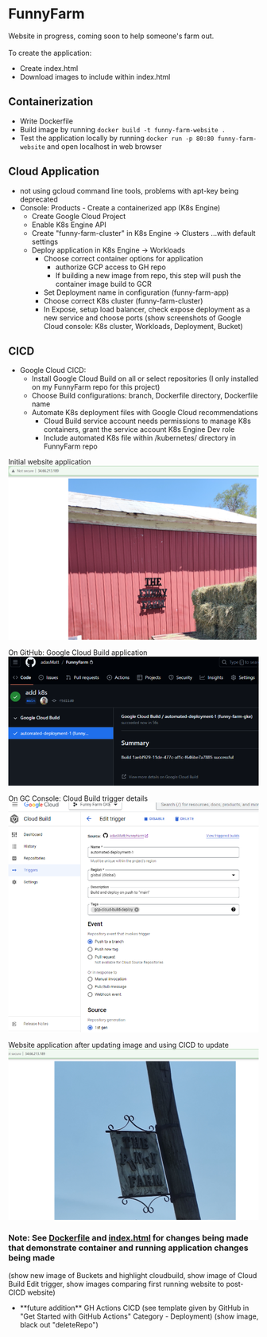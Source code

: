 # FunnyFarm
Website in progress, coming soon to help someone's farm out.
<br>
<br>
To create the application:
- Create index.html
- Download images to include within index.html

## Containerization
- Write Dockerfile
- Build image by running `docker build -t funny-farm-website .`
- Test the application locally by running `docker run -p 80:80 funny-farm-website` and open localhost in web browser

## Cloud Application
- not using gcloud command line tools, problems with apt-key being deprecated
- Console: Products - Create a containerized app (K8s Engine)
    - Create Google Cloud Project
    - Enable K8s Engine API
    - Create "funny-farm-cluster" in K8s Engine -> Clusters ...with default settings
    - Deploy application in K8s Engine -> Workloads 
        - Choose correct container options for application
            - authorize GCP access to GH repo
            - If building a new image from repo, this step will push the container image build to GCR
        - Set Deployment name in configuration (funny-farm-app)
        - Choose correct K8s cluster (funny-farm-cluster)
        - In Expose, setup load balancer, check expose deployment as a new service and choose ports 
(show screenshots of Google Cloud console: K8s cluster, Workloads, Deployment, Bucket)
    
## CICD
- Google Cloud CICD:
    - Install Google Cloud Build on all or select repositories (I only installed on my FunnyFarm repo for this project)
    - Choose Build configurations: branch, Dockerfile directory, Dockerfile name
    - Automate K8s deployment files with Google Cloud recommendations
        - Cloud Build service account needs permissions to manage K8s containers, grant the service account K8s Engine Dev role
        - Include automated K8s file within /kubernetes/ directory in FunnyFarm repo
  
Initial website application 
![Initial website application](https://github.com/adasMatt/FunnyFarm/blob/main/screenshots/websitePreCICD.png)  
  
On GitHub: Google Cloud Build application
![On GitHub: Google Cloud Build application](https://github.com/adasMatt/FunnyFarm/blob/main/screenshots/GCBuildAppOnGH.png)  
  
On GC Console: Cloud Build trigger details
![On GC Console: Cloud Build trigger details](https://github.com/adasMatt/FunnyFarm/blob/main/screenshots/GCBuildOnGCConsole.png)  
  
Website application after updating image and using CICD to update  
![Website application after updating image and using CICD to update](https://github.com/adasMatt/FunnyFarm/blob/main/screenshots/websitePostCICD.png)   
  
### Note: See [Dockerfile](https://github.com/adasMatt/FunnyFarm/blob/main/Dockerfile) and [index.html](https://github.com/adasMatt/FunnyFarm/blob/main/index.html) for changes being made that demonstrate container and running application changes being made  
(show new image of Buckets and highlight cloudbuild, show image of Cloud Build Edit trigger, show images comparing first running website to post-CICD website)  


- \*\*future addition\*\* GH Actions CICD (see template given by GitHub in "Get Started with GitHub Actions" Category - Deployment)
(show image, black out "deleteRepo")
